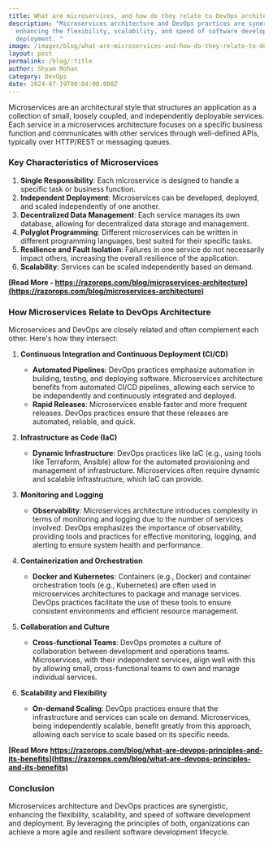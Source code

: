 ```yaml
---
title: What are microservices, and how do they relate to DevOps architecture
description: "Microservices architecture and DevOps practices are synergistic,
  enhancing the flexibility, scalability, and speed of software development and
  deployment. "
image: /images/blog/what-are-microservices-and-how-do-they-relate-to-devops-architecture.webp
layout: post
permalink: /blog/:title
author: Shyam Mohan
category: DevOps
date: 2024-07-19T00:04:00.000Z
---
```

Microservices are an architectural style that structures an application as a collection of small, loosely coupled, and independently deployable services. Each service in a microservices architecture focuses on a specific business function and communicates with other services through well-defined APIs, typically over HTTP/REST or messaging queues.

### Key Characteristics of Microservices

1.  **Single Responsibility**: Each microservice is designed to handle a specific task or business function.
2.  **Independent Deployment**: Microservices can be developed, deployed, and scaled independently of one another.
3.  **Decentralized Data Management**: Each service manages its own database, allowing for decentralized data storage and management.
4.  **Polyglot Programming**: Different microservices can be written in different programming languages, best suited for their specific tasks.
5.  **Resilience and Fault Isolation**: Failures in one service do not necessarily impact others, increasing the overall resilience of the application.
6.  **Scalability**: Services can be scaled independently based on demand.

**[Read More - https://razorops.com/blog/microservices-architecture](https://razorops.com/blog/microservices-architecture)**

### How Microservices Relate to DevOps Architecture

Microservices and DevOps are closely related and often complement each other. Here's how they intersect:

1.  **Continuous Integration and Continuous Deployment (CI/CD)**
    
    -   **Automated Pipelines**: DevOps practices emphasize automation in building, testing, and deploying software. Microservices architecture benefits from automated CI/CD pipelines, allowing each service to be independently and continuously integrated and deployed.
    -   **Rapid Releases**: Microservices enable faster and more frequent releases. DevOps practices ensure that these releases are automated, reliable, and quick.
2.  **Infrastructure as Code (IaC)**
    
    -   **Dynamic Infrastructure**: DevOps practices like IaC (e.g., using tools like Terraform, Ansible) allow for the automated provisioning and management of infrastructure. Microservices often require dynamic and scalable infrastructure, which IaC can provide.
3.  **Monitoring and Logging**
    
    -   **Observability**: Microservices architecture introduces complexity in terms of monitoring and logging due to the number of services involved. DevOps emphasizes the importance of observability, providing tools and practices for effective monitoring, logging, and alerting to ensure system health and performance.
4.  **Containerization and Orchestration**
    
    -   **Docker and Kubernetes**: Containers (e.g., Docker) and container orchestration tools (e.g., Kubernetes) are often used in microservices architectures to package and manage services. DevOps practices facilitate the use of these tools to ensure consistent environments and efficient resource management.
5.  **Collaboration and Culture**
    
    -   **Cross-functional Teams**: DevOps promotes a culture of collaboration between development and operations teams. Microservices, with their independent services, align well with this by allowing small, cross-functional teams to own and manage individual services.
6.  **Scalability and Flexibility**
    
    -   **On-demand Scaling**: DevOps practices ensure that the infrastructure and services can scale on demand. Microservices, being independently scalable, benefit greatly from this approach, allowing each service to scale based on its specific needs.


**[Read More https://razorops.com/blog/what-are-devops-principles-and-its-benefits](https://razorops.com/blog/what-are-devops-principles-and-its-benefits)**

### Conclusion

Microservices architecture and DevOps practices are synergistic, enhancing the flexibility, scalability, and speed of software development and deployment. By leveraging the principles of both, organizations can achieve a more agile and resilient software development lifecycle.
